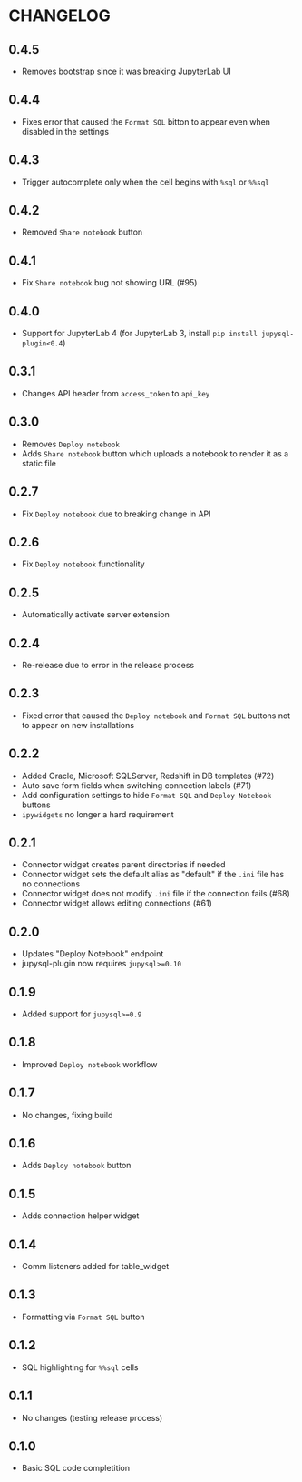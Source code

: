 # CHANGELOG

## 0.4.5

* Removes bootstrap since it was breaking JupyterLab UI

## 0.4.4

* Fixes error that caused the `Format SQL` bitton to appear even when disabled in the settings

## 0.4.3

* Trigger autocomplete only when the cell begins with `%sql` or `%%sql`

## 0.4.2

* Removed `Share notebook` button

## 0.4.1

* Fix `Share notebook` bug not showing URL (#95)

## 0.4.0

* Support for JupyterLab 4 (for JupyterLab 3, install `pip install jupysql-plugin<0.4`)

## 0.3.1

* Changes API header from `access_token` to `api_key`

## 0.3.0

* Removes `Deploy notebook`
* Adds `Share notebook` button which uploads a notebook to render it as a static file

## 0.2.7

* Fix `Deploy notebook` due to breaking change in API

## 0.2.6

* Fix `Deploy notebook` functionality

## 0.2.5

* Automatically activate server extension

## 0.2.4

* Re-release due to error in the release process

## 0.2.3

* Fixed error that caused the `Deploy notebook` and `Format SQL` buttons not to appear on new installations

## 0.2.2

* Added Oracle, Microsoft SQLServer, Redshift in DB templates (#72)
* Auto save form fields when switching connection labels (#71)
* Add configuration settings to hide `Format SQL` and `Deploy Notebook` buttons
* `ipywidgets` no longer a hard requirement

## 0.2.1

* Connector widget creates parent directories if needed
* Connector widget sets the default alias as "default" if the `.ini` file has no connections
* Connector widget does not modify `.ini` file if the connection fails (#68)
* Connector widget allows editing connections (#61)


## 0.2.0

* Updates "Deploy Notebook" endpoint
* jupysql-plugin now requires `jupysql>=0.10`

## 0.1.9

* Added support for `jupysql>=0.9`

## 0.1.8

* Improved `Deploy notebook` workflow

## 0.1.7

* No changes, fixing build

## 0.1.6

* Adds `Deploy notebook` button

## 0.1.5

* Adds connection helper widget

## 0.1.4

* Comm listeners added for table_widget

## 0.1.3

* Formatting via `Format SQL` button

## 0.1.2

* SQL highlighting for  `%%sql` cells

## 0.1.1

* No changes (testing release process)

## 0.1.0

* Basic SQL code completition